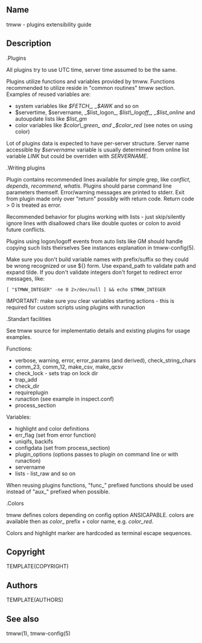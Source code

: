 Name
----
tmww - plugins extensibility guide

Description
-----------

.Plugins

All plugins try to use UTC time, server time assumed to be the same.

Plugins utilize functions and variables provided by tmww. Functions recommended
to utilize reside in "common routines" tmww section. Examples of reused variables are:

- system variables like _$FETCH_, _$AWK_ and so on
- $servertime, $servername, _$list\_logon_, _$list\_logoff_, _$list\_online_ and autoupdate lists like _$list\_gm_
- color variables like _$color\_green_ and _$color\_red_ (see notes on using color)

Lot of plugins data is expected to have per-server structure. Server name
accessible by _$servername_ variable is usually determined from online list
variable _LINK_ but could be overriden with _SERVERNAME_.

.Writing plugins

Plugin contains recommended lines available for simple grep, like _conflict_,
_depends_, _recommend_, _whatis_. Plugins should parse command line parameters
themself. Error/warning messages are printed to stderr. Exit from plugin made
only over "return" possibly with return code. Return code > 0 is treated as
error.

Recommended behavior for plugins working with lists - just skip/silently ignore
lines with disallowed chars like double quotes or colon to avoid future
conflicts.

Plugins using logon/logoff events from auto lists like GM should handle copying
such lists theirselves See instances explanation in tmww-config(5).

Make sure you don't build variable names with prefix/suffix so they could be
wrong recognized or use ${} form. Use expand_path to validate path and expand
tilde. If you don't validate integers don't forget to redirect error messages,
like:

    [ "$TMWW_INTEGER" -ne 0 2>/dev/null ] && echo $TMWW_INTEGER

IMPORTANT:  make sure you clear variables starting actions - this is required
            for custom scripts using plugins with runaction

.Standart facilities

See tmww source for implementatio details and existing plugins for usage
examples.

Functions:

- verbose, warning, error, error_params (and derived), check_string_chars
- comm_23, comm_12, make_csv, make_qcsv
- check_lock - sets trap on lock dir
- trap_add
- check_dir
- requireplugin
- runaction (see example in inspect.conf)
- process_section

Variables:

- highlight and color definitions
- err_flag (set from error function)
- uniqifs, backifs
- configdata (set from process_section)
- plugin_options (options passes to plugin on command line or with runaction)
- servername
- lists - list_raw and so on

When reusing plugins functions, "func_" prefixed functions should be used
instead of "aux_" prefixed when possible.

.Colors

tmww defines colors depending on config option ANSICAPABLE. colors are
available then as _color__ prefix + color name, e.g. _color_red_.

Colors and highlight marker are hardcoded as terminal escape sequences.

Copyright
---------
TEMPLATE(COPYRIGHT)

Authors
-------
TEMPLATE(AUTHORS)

See also
--------
tmww(1), tmww-config(5)

